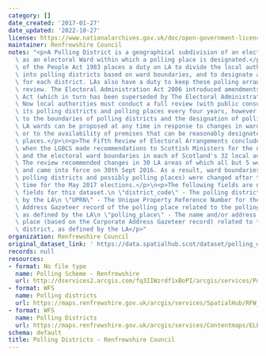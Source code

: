 ```yaml
---
category: []
date_created: '2017-01-27'
date_updated: '2022-10-27'
license: https://www.nationalarchives.gov.uk/doc/open-government-licence/version/3/
maintainer: Renfrewshire Council
notes: "<p>A Polling District is a geographical subdivision of an electoral area such\
  \ as an electoral Ward within which a polling place is designated.</p>\n<p>The Representation\
  \ of the People Act 1983 places a duty on LA to divide the local authority area\
  \ into polling districts based on ward boundaries, and to designate a polling place\
  \ for each district. LAs also have a duty to keep these polling arrangements under\
  \ review. The Electoral Administration Act 2006 introduced amendments to the 1983\
  \ Act (which in turn has been superseded by The Electoral Administration Act 2013).\
  \ Now local authorities must conduct a full review (with public consultation) of\
  \ its polling districts and polling places every four years, however adjustments\
  \ to the boundaries of polling districts and the designation of polling places within\
  \ LA wards can be proposed at any time in response to changes in ward boundaries\
  \ or to the availability of premises that can be reasonably designated as polling\
  \ places.</p>\n<p>The Fifth Review of Electoral Arrangements concluded in May 2016\
  \ when the LGBCS made recommendations to Scottish Ministers for the number of Councillors\
  \ and the electoral ward boundaries in each of Scotland's 32 local authorities.\
  \ The review recommended changes in 30 LA areas of which all but 5 were accepted\
  \ and came into force on 30th Sept 2016. As a result, ward boundaries (and therefore\
  \ polling districts and possibly polling places) were changed after this date in\
  \ time for the May 2017 elections.</p>\n<p>The following fields are now MANDATORY\
  \ fields for this dataset.\n \"district_code\" - The polling district code, as defined\
  \ by the LA\n \"UPRN\" - The Unique Property Reference Number for the Corporate\
  \ Address Gazeteer record of the polling place related to the polling district,\
  \ as defined by the LA\n \"polling_place\" - The name and/or address of the polling\
  \ place (based on the Corporate Address Gazeteer record) related to the polling\
  \ district, as defined by the LA</p>"
organization: Renfrewshire Council
original_dataset_link: ' https://data.spatialhub.scot/dataset/polling_districts-re'
records: null
resources:
- format: No file type
  name: Polling Scheme - Renfrewshire
  url: http://dservices2.arcgis.com/fq3IIWzrdf1xBoPI/arcgis/services/Polling_Scheme/WFSServer?service=wfs&request=getcapabilities
- format: WFS
  name: Polling districts
  url: https://maps.renfrewshire.gov.uk/arcgis/services/SpatialHub/RFW_Elections_And_Voting/MapServer/WFSServer?SERVICE=WFS&REQUEST=GetCapabilities
- format: WFS
  name: Polling Districts
  url: https://maps.renfrewshire.gov.uk/arcgis/services/Contentmaps/ELECTIONS_AND_VOTING/MapServer/WFSServer?SERVICE=WFS&REQUEST=GetCapabilities
schema: default
title: Polling Districts - Renfrewshire Council
---
```


